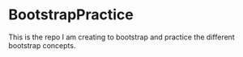 # BootstrapPractice
This is the repo I am creating to bootstrap and practice the different bootstrap concepts.
